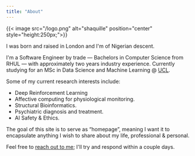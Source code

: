 ```yaml
---
title: "About"
---
```


{{< image src="/logo.png" alt="shaquille" position="center" style="height:250px;">}}

I was born and raised in London and I'm of Nigerian descent.

I'm a Software Engineer by trade — Bachelors in Computer Science from RHUL —  with approximately two years industry experience.  Currently studying for an MSc in Data Science and Machine Learning @ <a href="http://www.cs.ucl.ac.uk/current_students/specialist_msc_programmes/msc_dsml/"  target="_blank">UCL</a>.

Some of my current research interests include: 

- Deep Reinforcement Learning
- Affective computing for physiological monitoring.
- Structural Bioinformatics.
- Psychiatric diagnosis and treatment.
- AI Safety & Ethics.

The goal of this site is to serve as “homepage”, meaning I want it to encapsulate anything I wish to share about my life, professional & personal.

Feel free to [reach out to me][1]; I'll try and respond within a couple days.

[1]:	mailto:aq@momoh.sh